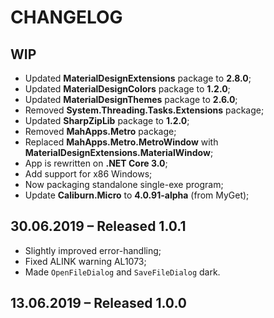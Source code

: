 # CHANGELOG

## WIP

- Updated **MaterialDesignExtensions** package to **2.8.0**;
- Updated **MaterialDesignColors** package to **1.2.0**;
- Updated **MaterialDesignThemes** package to **2.6.0**;
- Removed **System.Threading.Tasks.Extensions** package;
- Updated **SharpZipLib** package to **1.2.0**;
- Removed **MahApps.Metro** package;
- Replaced **MahApps.Metro.MetroWindow** with **MaterialDesignExtensions.MaterialWindow**;
- App is rewritten on **.NET Core 3.0**;
- Add support for x86 Windows;
- Now packaging standalone single-exe program;
- Update **Caliburn.Micro** to **4.0.91-alpha** (from MyGet);

## 30.06.2019 – Released 1.0.1

- Slightly improved error-handling;
- Fixed ALINK warning AL1073;
- Made `OpenFileDialog` and `SaveFileDialog` dark.

## 13.06.2019 – Released 1.0.0
